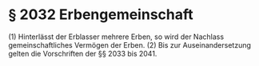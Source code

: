 # § 2032 Erbengemeinschaft
(1) Hinterlässt der Erblasser mehrere Erben, so wird der Nachlass gemeinschaftliches Vermögen der Erben.
(2) Bis zur Auseinandersetzung gelten die Vorschriften der §§ 2033 bis 2041.